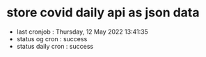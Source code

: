 # store covid daily api as json data

- last cronjob : Thursday, 12 May 2022 13:41:35
- status og cron : success
- status daily cron : success
      
      